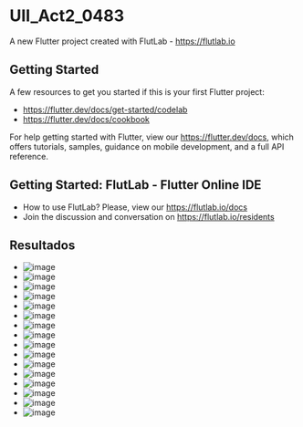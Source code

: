 # UII_Act2_0483

A new Flutter project created with FlutLab - https://flutlab.io

## Getting Started

A few resources to get you started if this is your first Flutter project:

- https://flutter.dev/docs/get-started/codelab
- https://flutter.dev/docs/cookbook

For help getting started with Flutter, view our
https://flutter.dev/docs, which offers tutorials,
samples, guidance on mobile development, and a full API reference.

## Getting Started: FlutLab - Flutter Online IDE

- How to use FlutLab? Please, view our https://flutlab.io/docs
- Join the discussion and conversation on https://flutlab.io/residents

## Resultados
- ![image](https://github.com/lgLara09/UII_Act2_0483/assets/143548080/27b51aa9-3d6d-47d8-8035-c24535184d0e)
- ![image](https://github.com/lgLara09/UII_Act2_0483/assets/143548080/f0f53608-112a-4aeb-99e4-72e85c92f543)
- ![image](https://github.com/lgLara09/UII_Act2_0483/assets/143548080/d13f37f1-79aa-4a6c-b770-8c401ea0b07d)
- ![image](https://github.com/lgLara09/UII_Act2_0483/assets/143548080/910a8072-8185-41c2-be05-88db9d37a838)
- ![image](https://github.com/lgLara09/UII_Act2_0483/assets/143548080/a7bf13f6-9467-4a52-a1a3-fd148e9db1f5)
- ![image](https://github.com/lgLara09/UII_Act2_0483/assets/143548080/06749943-3200-4c13-ab25-bcb1a4f13443)
- ![image](https://github.com/lgLara09/UII_Act2_0483/assets/143548080/47e8ffc5-d8ee-42ca-a122-de13b8fee3c4)
- ![image](https://github.com/lgLara09/UII_Act2_0483/assets/143548080/efa43e25-7764-4bac-b8f6-266ea415c319)
- ![image](https://github.com/lgLara09/UII_Act2_0483/assets/143548080/90d72fbb-3d5e-4814-a0f4-32d789a6c182)
- ![image](https://github.com/lgLara09/UII_Act2_0483/assets/143548080/459a2650-9c39-4c99-8c57-7785f624a8e1)
- ![image](https://github.com/lgLara09/UII_Act2_0483/assets/143548080/981f9c4a-561d-4a31-a3ee-81d66064d444)
- ![image](https://github.com/lgLara09/UII_Act2_0483/assets/143548080/df0653e9-fd66-419a-8ffb-4e7157ce246d)
- ![image](https://github.com/lgLara09/UII_Act2_0483/assets/143548080/668a0ed9-49df-4ce7-8217-6493fc25f519)
- ![image](https://github.com/lgLara09/UII_Act2_0483/assets/143548080/cdc4f573-f6cb-413e-a409-a5ff4c9b448f)
- ![image](https://github.com/lgLara09/UII_Act2_0483/assets/143548080/a6541286-82de-4e88-b802-a7079628545d)
- ![image](https://github.com/lgLara09/UII_Act2_0483/assets/143548080/08835312-6992-4fd7-ace6-31ff7cae39ff)















